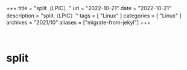 +++
title = "split（LPIC）"
url = "2022-10-21"
date = "2022-10-21"
description = "split（LPIC）"
tags = [
  "Linux"
]
categories = [
  "Linux"
]
archives = "2021/10"
aliases = ["migrate-from-jekyl"]
+++

<br>

# split




